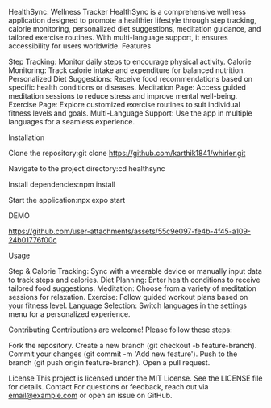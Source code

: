 HealthSync: Wellness Tracker
HealthSync is a comprehensive wellness application designed to promote a healthier lifestyle through step tracking, calorie monitoring, personalized diet suggestions, meditation guidance, and tailored exercise routines. With multi-language support, it ensures accessibility for users worldwide.
Features

Step Tracking: Monitor daily steps to encourage physical activity.
Calorie Monitoring: Track calorie intake and expenditure for balanced nutrition.
Personalized Diet Suggestions: Receive food recommendations based on specific health conditions or diseases.
Meditation Page: Access guided meditation sessions to reduce stress and improve mental well-being.
Exercise Page: Explore customized exercise routines to suit individual fitness levels and goals.
Multi-Language Support: Use the app in multiple languages for a seamless experience.

Installation

Clone the repository:git clone https://github.com/karthik1841/whirler.git


Navigate to the project directory:cd healthsync


Install dependencies:npm install


Start the application:npx expo start

 DEMO

https://github.com/user-attachments/assets/55c9e097-fe4b-4f45-a109-24b01776f00c




Usage

Step & Calorie Tracking: Sync with a wearable device or manually input data to track steps and calories.
Diet Planning: Enter health conditions to receive tailored food suggestions.
Meditation: Choose from a variety of meditation sessions for relaxation.
Exercise: Follow guided workout plans based on your fitness level.
Language Selection: Switch languages in the settings menu for a personalized experience.

Contributing
Contributions are welcome! Please follow these steps:

Fork the repository.
Create a new branch (git checkout -b feature-branch).
Commit your changes (git commit -m 'Add new feature').
Push to the branch (git push origin feature-branch).
Open a pull request.

License
This project is licensed under the MIT License. See the LICENSE file for details.
Contact
For questions or feedback, reach out via email@example.com or open an issue on GitHub.

